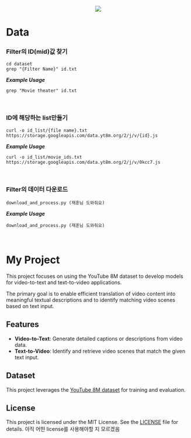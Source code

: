 <p align='center'>
    <img src="https://capsule-render.vercel.app/api?type=waving&color=auto&height=300&section=header&text=CV-15&fontSize=40&animation=fadeIn&fontAlignY=38&desc=박지완&descAlignY=51&descAlign=62"/>
</p>

# Data

### Filter의 ID(mid)값 찾기 
```
cd dataset
grep "{Filter Name}" id.txt
```


***Example Usage***
```
grep "Movie theater" id.txt
```

<br>

### ID에 해당하는 list만들기
```
curl -o id_list/{file name}.txt https://storage.googleapis.com/data.yt8m.org/2/j/v/{id}.js
```

***Example Usage***
```
curl -o id_list/movie_ids.txt https://storage.googleapis.com/data.yt8m.org/2/j/v/0kcc7.js
```
<br>

### Filter의 데이터 다운로드
```
download_and_process.py (재훈님 도와줘요)
```

***Example Usage***
```
download_and_process.py (재훈님 도와줘요)
```
<br>

# My Project
This project focuses on using the YouTube 8M dataset to develop models for video-to-text and text-to-video applications.

The primary goal is to enable efficient translation of video content into meaningful textual descriptions and to identify matching video scenes based on text input.

## Features
- **Video-to-Text**: Generate detailed captions or descriptions from video data.
- **Text-to-Video**: Identify and retrieve video scenes that match the given text input.

## Dataset
This project leverages the [YouTube 8M dataset](https://research.google.com/youtube8m/) for training and evaluation.

## License
This project is licensed under the MIT License. See the [LICENSE](LICENSE) file for details.
아직 어떤 license를 사용해야할 지 모르겠음
